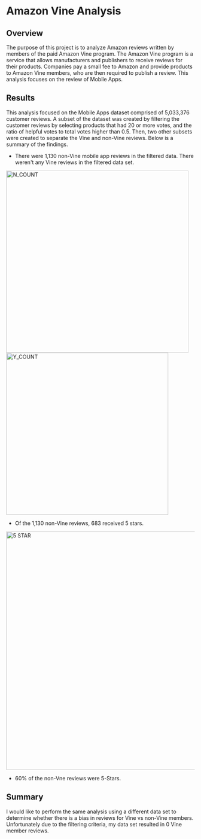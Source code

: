 # Amazon Vine Analysis

## Overview

The purpose of this project is to analyze Amazon reviews written by members of the paid Amazon Vine program. The Amazon Vine program is a service that allows manufacturers and publishers to receive reviews for their products. Companies pay a small fee to Amazon and provide products to Amazon Vine members, who are then required to publish a review. This analysis focuses on the review of Mobile Apps.

## Results

This analysis focused on the Mobile Apps dataset comprised of 5,033,376 customer reviews. A subset of the dataset was created by filtering the customer reviews by selecting products that had 20 or more votes, and the ratio of helpful votes to total votes higher than 0.5. Then, two other subsets were created to separate the Vine and non-Vine reviews. Below is a summary of the findings.

- There were 1,130 non-Vine mobile app reviews in the filtered data. There weren't any Vine reviews in the filtered data set.
<img width="487" alt="N_COUNT" src="https://user-images.githubusercontent.com/17945476/133015613-0f27861a-d8b6-491d-89a7-82c682847aba.png">
<img width="433" alt="Y_COUNT" src="https://user-images.githubusercontent.com/17945476/133015620-39238a4f-0025-4c98-89ce-1fb678bbd82d.png">

- Of the 1,130 non-Vine reviews, 683 received 5 stars.
<img width="637" alt="5 STAR" src="https://user-images.githubusercontent.com/17945476/133015641-fd7b419b-a858-452a-ac2b-2771dc46ede6.png">

- 60% of the non-Vne reviews were 5-Stars.

## Summary

I would like to perform the same analysis using a different data set to determine whether there is a bias in reviews for Vine vs non-Vine members. Unfortunately due to the filtering criteria, my data set resulted in 0 Vine member reviews.
